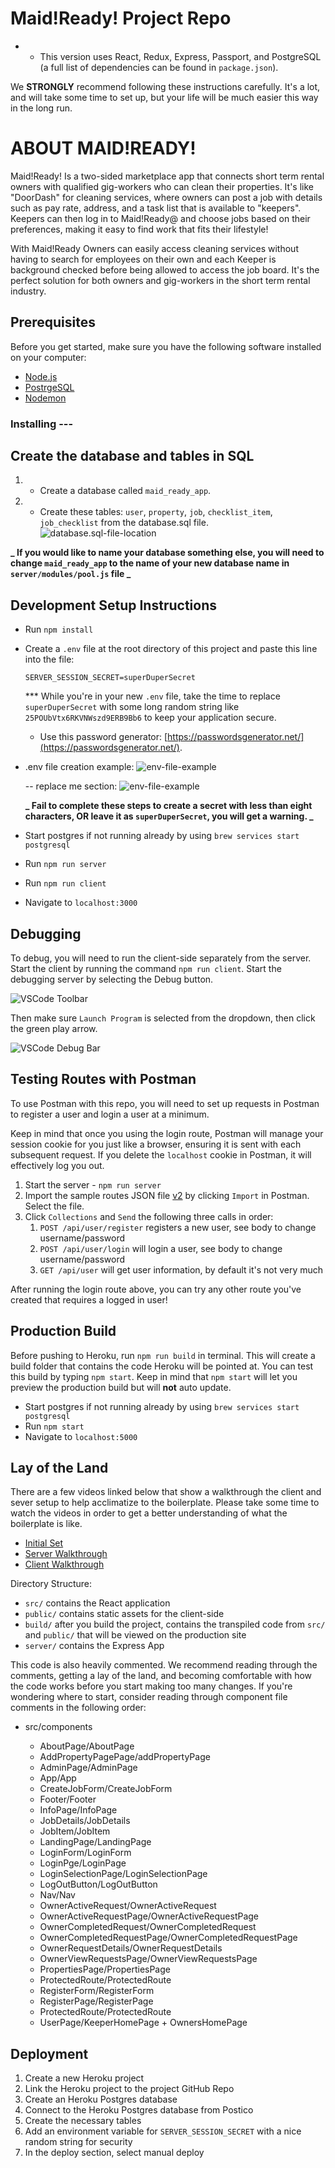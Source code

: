 # Maid!Ready! Project Repo

- - This version uses React, Redux, Express, Passport, and PostgreSQL (a full list of dependencies can be found in `package.json`).

We **STRONGLY** recommend following these instructions carefully. It's a lot, and will take some time to set up, but your life will be much easier this way in the long run.

# ABOUT MAID!READY!

Maid!Ready! Is a two-sided marketplace app that connects short term rental owners with qualified gig-workers who can clean their properties. It's like "DoorDash" for cleaning services, where owners can post a job with details such as pay rate, address, and a task list that is available to "keepers". Keepers can then log in to Maid!Ready@ and choose jobs based on their preferences, making it easy to find work that fits their lifestyle!

With Maid!Ready Owners can easily access cleaning services without having to search for employees on their own and each Keeper is background checked before being allowed to access the job board. It's the perfect solution for both owners and gig-workers in the short term rental industry.

## Prerequisites

Before you get started, make sure you have the following software installed on your computer:

- [Node.js](https://nodejs.org/en/)
- [PostrgeSQL](https://www.postgresql.org/)
- [Nodemon](https://nodemon.io/)

### Installing ---

## Create the database and tables in SQL

1. - Create a database called `maid_ready_app`.
2. - Create these tables: `user`, `property`, `job`, `checklist_item`, `job_checklist` from the database.sql file.
     ![database.sql-file-location](documentation/images/database-location.png)

**_ If you would like to name your database something else, you will need to change `maid_ready_app` to the name of your new database name in `server/modules/pool.js` file _**

## Development Setup Instructions

- Run `npm install`
- Create a `.env` file at the root directory of this project and paste this line into the file:

  ```
  SERVER_SESSION_SECRET=superDuperSecret
  ```

  \*\*\* While you're in your new `.env` file, take the time to replace `superDuperSecret` with some long random string like `25POUbVtx6RKVNWszd9ERB9Bb6` to keep your application secure.

  - Use this password generator: [https://passwordsgenerator.net/](https://passwordsgenerator.net/).

- .env file creation example: ![env-file-example](documentation/images/env-file-example.png)

  -- replace me section: ![env-file-example](documentation/images/env-file-replace-me.png)

  **_ Fail to complete these steps to create a secret with less than eight characters, OR leave it as `superDuperSecret`, you will get a warning. _**

- Start postgres if not running already by using `brew services start postgresql`
- Run `npm run server`
- Run `npm run client`
- Navigate to `localhost:3000`

## Debugging

To debug, you will need to run the client-side separately from the server. Start the client by running the command `npm run client`. Start the debugging server by selecting the Debug button.

![VSCode Toolbar](documentation/images/vscode-toolbar.png)

Then make sure `Launch Program` is selected from the dropdown, then click the green play arrow.

![VSCode Debug Bar](documentation/images/vscode-debug-bar.png)

## Testing Routes with Postman

To use Postman with this repo, you will need to set up requests in Postman to register a user and login a user at a minimum.

Keep in mind that once you using the login route, Postman will manage your session cookie for you just like a browser, ensuring it is sent with each subsequent request. If you delete the `localhost` cookie in Postman, it will effectively log you out.

1. Start the server - `npm run server`
2. Import the sample routes JSON file [v2](./PostmanPrimeSoloRoutesv2.json) by clicking `Import` in Postman. Select the file.
3. Click `Collections` and `Send` the following three calls in order:
   1. `POST /api/user/register` registers a new user, see body to change username/password
   2. `POST /api/user/login` will login a user, see body to change username/password
   3. `GET /api/user` will get user information, by default it's not very much

After running the login route above, you can try any other route you've created that requires a logged in user!

## Production Build

Before pushing to Heroku, run `npm run build` in terminal. This will create a build folder that contains the code Heroku will be pointed at. You can test this build by typing `npm start`. Keep in mind that `npm start` will let you preview the production build but will **not** auto update.

- Start postgres if not running already by using `brew services start postgresql`
- Run `npm start`
- Navigate to `localhost:5000`

## Lay of the Land

There are a few videos linked below that show a walkthrough the client and sever setup to help acclimatize to the boilerplate. Please take some time to watch the videos in order to get a better understanding of what the boilerplate is like.

- [Initial Set](https://vimeo.com/453297271)
- [Server Walkthrough](https://vimeo.com/453297212)
- [Client Walkthrough](https://vimeo.com/453297124)

Directory Structure:

- `src/` contains the React application
- `public/` contains static assets for the client-side
- `build/` after you build the project, contains the transpiled code from `src/` and `public/` that will be viewed on the production site
- `server/` contains the Express App

This code is also heavily commented. We recommend reading through the comments, getting a lay of the land, and becoming comfortable with how the code works before you start making too many changes. If you're wondering where to start, consider reading through component file comments in the following order:

- src/components

  - AboutPage/AboutPage
  - AddPropertyPagePage/addPropertyPage
  - AdminPage/AdminPage
  - App/App
  - CreateJobForm/CreateJobForm
  - Footer/Footer
  - InfoPage/InfoPage
  - JobDetails/JobDetails
  - JobItem/JobItem
  - LandingPage/LandingPage
  - LoginForm/LoginForm
  - LoginPge/LoginPage
  - LoginSelectionPage/LoginSelectionPage
  - LogOutButton/LogOutButton
  - Nav/Nav
  - OwnerActiveRequest/OwnerActiveRequest
  - OwnerActiveRequestPage/OwnerActiveRequestPage
  - OwnerCompletedRequest/OwnerCompletedRequest
  - OwnerCompletedRequestPage/OwnerCompletedRequestPage
  - OwnerRequestDetails/OwnerRequestDetails
  - OwnerViewRequestsPage/OwnerViewRequestsPage
  - PropertiesPage/PropertiesPage
  - ProtectedRoute/ProtectedRoute
  - RegisterForm/RegisterForm
  - RegisterPage/RegisterPage
  - ProtectedRoute/ProtectedRoute
  - UserPage/KeeperHomePage + OwnersHomePage

## Deployment

1. Create a new Heroku project
1. Link the Heroku project to the project GitHub Repo
1. Create an Heroku Postgres database
1. Connect to the Heroku Postgres database from Postico
1. Create the necessary tables
1. Add an environment variable for `SERVER_SESSION_SECRET` with a nice random string for security
1. In the deploy section, select manual deploy
